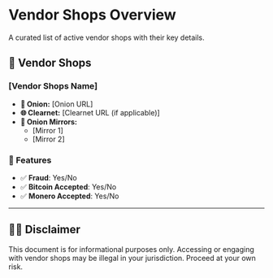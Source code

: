 # Vendor Shops Overview

A curated list of active vendor shops with their key details.

## 📌 Vendor Shops

### [Vendor Shops Name]

- **🧅 Onion:** [Onion URL]
- **🌐 Clearnet:** [Clearnet URL (if applicable)]
- **🔁 Onion Mirrors:**
  - [Mirror 1]
  - [Mirror 2]
  
### 🛒 Features

- ✅ **Fraud**: Yes/No
- ✅ **Bitcoin Accepted**: Yes/No
- ✅ **Monero Accepted**: Yes/No

---

## 🕵️‍♂️ Disclaimer
This document is for informational purposes only. Accessing or engaging with vendor shops may be illegal in your jurisdiction. Proceed at your own risk.
